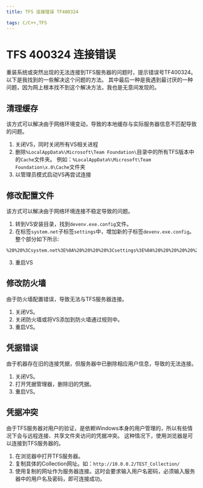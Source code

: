 ```yaml
---
title: TFS 连接错误 TF400324

tags: C/C++,TFS
---
```


# TFS 400324 连接错误

重装系统或突然出现的无法连接到TFS服务器的问题时，提示错误号TF400324。
以下是我找到的一些解决这个问题的方法。
其中最后一种是我遇到最讨厌的一种问题，因为网上根本找不到这个解决方法，我也是无意间发现的。

## 清理缓存
该方式可以解决由于网络环境变动，导致的本地缓存与实际服务器信息不匹配导致的问题。
1. 关闭VS，同时关闭所有VS相关进程
2. 删除`%LocalAppData%\Microsoft\Team Foundation\`目录中的所有TFS版本中的`Cache`文件夹。
例如：`%LocalAppData%\Microsoft\Team Foundation\x.0\Cache`文件夹
3. 以管理员模式启动VS再尝试连接

## 修改配置文件
该方式可以解决由于网络环境连接不稳定导致的问题。
1. 转到VS安装目录，找到`devenv.exe.config`文件。
2. 在标签`system.net`子标签`settings`中，增加新的子标签`devenv.exe.config`。整个部分如下所示:
```
%20%20%3Csystem.net%3E%0A%20%20%20%20%3Csettings%3E%0A%20%20%20%20%20%20...%20(other%20settings)%0A%20%20%20%20%20%20%3CservicePointManager%20expect100Continue=%22false%22%20/%3E%0A%20%20%20%20%3C/settings%3E%0A%20%20%3C/system.net%3E
```
3. 重启VS

## 修改防火墙
由于防火墙配置错误，导致无法与TFS服务器连接。
1. 关闭VS。
2. 关闭防火墙或将VS添加到防火墙通过规则中。
3. 重启VS。

## 凭据错误
由于机器存在旧的连接凭据，但服务器中已删除相应用户信息，导致的无法连接。
1. 关闭VS。
2. 打开凭据管理器，删除旧的凭据。
3. 重启VS。

## 凭据冲突
由于TFS服务器对用户的验证，是依赖Windows本身的用户管理的，所以有些情况下会与远程连接、共享文件夹访问的凭据冲突。
这种情况下，使用浏览器是可以连接到TFS服务器的。
1. 在浏览器中打开TFS服务器。
2. 复制具体的Collection网址。如：`http://10.0.0.2/TEST_Collection/`
3. 使用复制的网址作为服务器连接。这时会要求输入用户名密码，必须输入服务器中的用户名及密码，即可连接成功。


